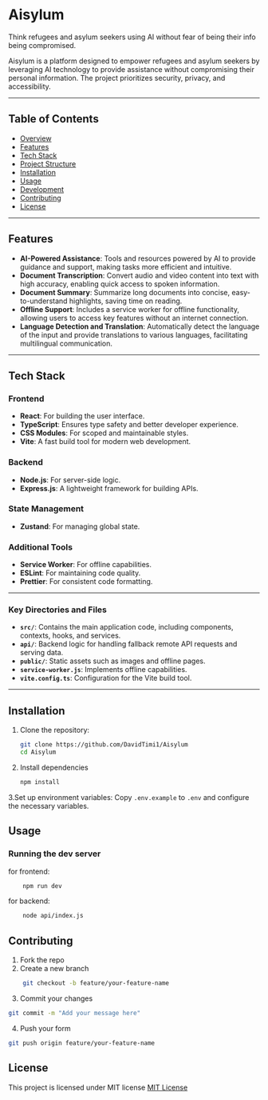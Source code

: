 # Aisylum
Think refugees and asylum seekers using AI without fear of being their info being compromised.

Aisylum is a platform designed to empower refugees and asylum seekers by leveraging AI technology to provide assistance without compromising their personal information. The project prioritizes security, privacy, and accessibility.

---

## Table of Contents

- [Overview](#overview)
- [Features](#features)
- [Tech Stack](#tech-stack)
- [Project Structure](#project-structure)
- [Installation](#installation)
- [Usage](#usage)
- [Development](#development)
- [Contributing](#contributing)
- [License](#license)

---

## Features

* **AI-Powered Assistance**: Tools and resources powered by AI to provide guidance and support, making tasks more efficient and intuitive.
* **Document Transcription**: Convert audio and video content into text with high accuracy, enabling quick access to spoken information.
* **Document Summary**: Summarize long documents into concise, easy-to-understand highlights, saving time on reading.
* **Offline Support**: Includes a service worker for offline functionality, allowing users to access key features without an internet connection.
* **Language Detection and Translation**: Automatically detect the language of the input and provide translations to various languages, facilitating multilingual communication.

---

## Tech Stack

### Frontend
- **React**: For building the user interface.
- **TypeScript**: Ensures type safety and better developer experience.
- **CSS Modules**: For scoped and maintainable styles.
- **Vite**: A fast build tool for modern web development.

### Backend
- **Node.js**: For server-side logic.
- **Express.js**: A lightweight framework for building APIs.

### State Management
- **Zustand**: For managing global state.

### Additional Tools
- **Service Worker**: For offline capabilities.
- **ESLint**: For maintaining code quality.
- **Prettier**: For consistent code formatting.

---


### Key Directories and Files

- **`src/`**: Contains the main application code, including components, contexts, hooks, and services.
- **`api/`**: Backend logic for handling fallback remote API requests and serving data.
- **`public/`**: Static assets such as images and offline pages.
- **`service-worker.js`**: Implements offline capabilities.
- **`vite.config.ts`**: Configuration for the Vite build tool.

---

## Installation

1. Clone the repository:
   ```bash
   git clone https://github.com/DavidTimi1/Aisylum
   cd Aisylum
   ```

2. Install dependencies
   ```bash
   npm install
   ```
3.Set up environment variables:
Copy `.env.example` to `.env` and configure the necessary variables.

## Usage
###  Running the dev server
for frontend:
```bash
    npm run dev
```

for backend:
```bash
    node api/index.js
```

## Contributing
1. Fork the repo
2. Create a new branch
```bash
    git checkout -b feature/your-feature-name
```
3. Commit your changes
```bash
git commit -m "Add your message here"
```
4. Push your form
```bash
git push origin feature/your-feature-name
```

## License
This project is licensed under MIT license
[MIT License](LICENSE)